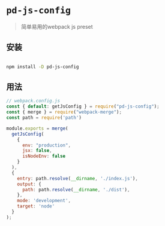 # `pd-js-config`

> 简单易用的webpack js preset

## 安装

```bash

npm install -D pd-js-config

```

## 用法

```javascript
// webpack.config.js
const { default: getJsConfig } = require("pd-js-config");
const { merge } = require("webpack-merge");
const path = require('path')

module.exports = merge(
  getJsConfig(
    {
      env: "production",
      jsx: false,
      isNodeEnv: false
    }
  ),
  {
    entry: path.resolve(__dirname, './index.js'),
    output: {
      path: path.resolve(__dirname, './dist'),
    },
    mode: 'development',
    target: 'node'
  }
);
```
